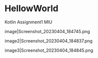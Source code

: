 # HellowWorld
Kotlin Assignment1 MIU



image|Screenshot_20230404_184745.png

image2|Screenshot_20230404_184837.png

image3|Screenshot_20230404_184845.png
